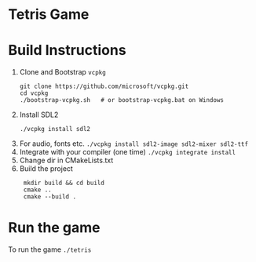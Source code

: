 # Tetris Game

# Build Instructions

1. Clone and Bootstrap `vcpkg`
    ```
    git clone https://github.com/microsoft/vcpkg.git
    cd vcpkg
    ./bootstrap-vcpkg.sh   # or bootstrap-vcpkg.bat on Windows
    ```
2. Install SDL2
    ```
    ./vcpkg install sdl2
    ```
3. For audio, fonts etc.
    ```./vcpkg install sdl2-image sdl2-mixer sdl2-ttf```
4. Integrate with your compiler (one time)
   ```./vcpkg integrate install```
5. Change dir in CMakeLists.txt
6. Build the project
   ```
    mkdir build && cd build
    cmake ..
    cmake --build .
   ```
# Run the game
To run the game `./tetris`
